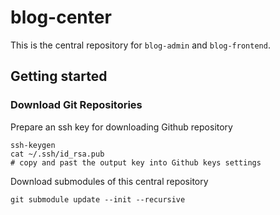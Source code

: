 # blog-center
This is the central repository for `blog-admin` and `blog-frontend`.

## Getting started

### Download Git Repositories

Prepare an ssh key for downloading Github repository
```
ssh-keygen
cat ~/.ssh/id_rsa.pub
# copy and past the output key into Github keys settings
```

Download submodules of this central repository
```
git submodule update --init --recursive
```
